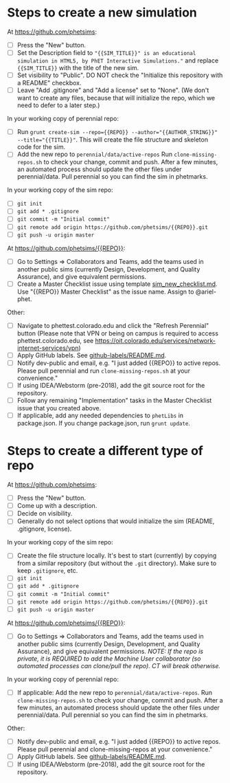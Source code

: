 # Steps to create a new simulation

At https://github.com/phetsims:
- [ ] Press the "New" button. 
- [ ] Set the Description field to `"{{SIM_TITLE}}" is an educational simulation in HTML5, by PhET Interactive Simulations."` and replace `{{SIM_TITLE}}` with the title of the new sim.  
- [ ] Set visibility to "Public". DO NOT check the "Initialize this repository with a README" checkbox. 
- [ ] Leave "Add .gitignore" and "Add a license" set to "None". 
(We don't want to create any files, because that will initialize the repo, which we need to defer to a later step.)

In your working copy of perennial repo:
- [ ] Run `grunt create-sim --repo={{REPO}} --author="{{AUTHOR_STRING}}" --title="{{TITLE}}"`. This will create the file structure and skeleton code for the sim.
- [ ] Add the new repo to `perennial/data/active-repos` Run `clone-missing-repos.sh` to check your change, commit and push. After a few minutes, an automated process should update the other files under perennial/data. Pull perennial so you can find the sim in phetmarks.

In your working copy of the sim repo: 
- [ ] `git init`
- [ ] `git add * .gitignore`
- [ ] `git commit -m "Initial commit"`
- [ ] `git remote add origin https://github.com/phetsims/{{REPO}}.git`
- [ ] `git push -u origin master`

At https://github.com/phetsims/{{REPO}}:
- [ ] Go to Settings => Collaborators and Teams, add the teams used in another public sims (currently Design, Development, and Quality Assurance), and give equivalent permissions.
- [ ] Create a Master Checklist issue using template [sim_new_checklist.md](https://github.com/phetsims/phet-info/blob/master/checklists/sim_new_checklist.md). Use "{{REPO}} Master Checklist" as the issue name. Assign to @ariel-phet.

Other:
- [ ] Navigate to phettest.colorado.edu and click the "Refresh Perennial" button (Please note that VPN or being on campus is required to access phettest.colorado.edu, see https://oit.colorado.edu/services/network-internet-services/vpn)
- [ ] Apply GitHub labels. See [github-labels/README.md](https://github.com/phetsims/phet-info/blob/master/github-labels/README.md).
- [ ] Notify dev-public and email, e.g. "I just added {{REPO}} to active repos. Please pull perennial and run `clone-missing-repos.sh` at your convenience."
- [ ] If using IDEA/Webstorm (pre-2018), add the git source root for the repository.
- [ ] Follow any remaining "Implementation" tasks in the Master Checklist issue that you created above.
- [ ] If applicable, add any needed dependencies to `phetLibs` in package.json. If you change package.json, run `grunt update`.

# Steps to create a different type of repo

At https://github.com/phetsims:
- [ ] Press the "New" button. 
- [ ] Come up with a description.
- [ ] Decide on visibility.
- [ ] Generally do not select options that would initialize the sim (README, .gitignore, license).

In your working copy of the sim repo:
- [ ] Create the file structure locally. It's best to start (currently) by copying from a similar repository (but without the `.git` directory). Make sure to keep `.gitignore`, etc.
- [ ] `git init`
- [ ] `git add * .gitignore`
- [ ] `git commit -m "Initial commit"`
- [ ] `git remote add origin https://github.com/phetsims/{{REPO}}.git`
- [ ] `git push -u origin master`

At https://github.com/phetsims/{{REPO}}:
- [ ] Go to Settings => Collaborators and Teams, add the teams used in another public sims (currently Design, Development, and Quality Assurance), and give equivalent permissions. _NOTE: If the repo is private, it is REQUIRED to add the Machine User collaborator (so automated processes can clone/pull the repo). CT will break otherwise._

In your working copy of perennial repo:
- [ ] If applicable: Add the new repo to `perennial/data/active-repos`. Run `clone-missing-repos.sh` to check your change, commit and push. After a few minutes, an automated process should update the other files under perennial/data. Pull perennial so you can find the sim in phetmarks.

Other:
- [ ] Notify dev-public and email, e.g. "I just added {{REPO}} to active repos. Please pull perennial and clone-missing-repos at your convenience."
- [ ] Apply GitHub labels. See [github-labels/README.md](https://github.com/phetsims/phet-info/blob/master/github-labels/README.md).
- [ ] If using IDEA/Webstorm (pre-2018), add the git source root for the repository.
